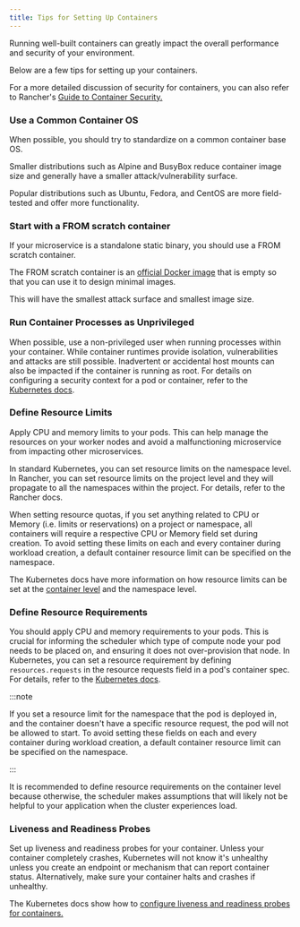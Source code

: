 ```yaml
---
title: Tips for Setting Up Containers
---
```


<head>
  <link rel="canonical" href="https://ranchermanager.docs.rancher.com/reference-guides/best-practices/rancher-managed-clusters/tips-to-set-up-containers"/>
</head>

Running well-built containers can greatly impact the overall performance and security of your environment.

Below are a few tips for setting up your containers.

For a more detailed discussion of security for containers, you can also refer to Rancher's [Guide to Container Security.](https://rancher.com/complete-guide-container-security)

### Use a Common Container OS

When possible, you should try to standardize on a common container base OS.

Smaller distributions such as Alpine and BusyBox reduce container image size and generally have a smaller attack/vulnerability surface.

Popular distributions such as Ubuntu, Fedora, and CentOS are more field-tested and offer more functionality.

### Start with a FROM scratch container
If your microservice is a standalone static binary, you should use a FROM scratch container.

The FROM scratch container is an [official Docker image](https://hub.docker.com/_/scratch) that is empty so that you can use it to design minimal images.

This will have the smallest attack surface and smallest image size.

### Run Container Processes as Unprivileged
When possible, use a non-privileged user when running processes within your container. While container runtimes provide isolation, vulnerabilities and attacks are still possible. Inadvertent or accidental host mounts can also be impacted if the container is running as root. For details on configuring a security context for a pod or container, refer to the [Kubernetes docs](https://kubernetes.io/docs/tasks/configure-pod-container/security-context/).

### Define Resource Limits
Apply CPU and memory limits to your pods. This can help manage the resources on your worker nodes and avoid a malfunctioning microservice from impacting other microservices.

In standard Kubernetes, you can set resource limits on the namespace level. In Rancher, you can set resource limits on the project level and they will propagate to all the namespaces within the project. For details, refer to the Rancher docs.

When setting resource quotas, if you set anything related to CPU or Memory (i.e. limits or reservations) on a project or namespace, all containers will require a respective CPU or Memory field set during creation. To avoid setting these limits on each and every container during workload creation, a default container resource limit can be specified on the namespace.

The Kubernetes docs have more information on how resource limits can be set at the [container level](https://kubernetes.io/docs/concepts/configuration/manage-compute-resources-container/#resource-requests-and-limits-of-pod-and-container) and the namespace level.

### Define Resource Requirements
You should apply CPU and memory requirements to your pods. This is crucial for informing the scheduler which type of compute node your pod needs to be placed on, and ensuring it does not over-provision that node. In Kubernetes, you can set a resource requirement by defining `resources.requests` in the resource requests field in a pod's container spec. For details, refer to the [Kubernetes docs](https://kubernetes.io/docs/concepts/configuration/manage-compute-resources-container/#resource-requests-and-limits-of-pod-and-container).

:::note

If you set a resource limit for the namespace that the pod is deployed in, and the container doesn't have a specific resource request, the pod will not be allowed to start. To avoid setting these fields on each and every container during workload creation, a default container resource limit can be specified on the namespace.

:::

It is recommended to define resource requirements on the container level because otherwise, the scheduler makes assumptions that will likely not be helpful to your application when the cluster experiences load.

### Liveness and Readiness Probes
Set up liveness and readiness probes for your container. Unless your container completely crashes, Kubernetes will not know it's unhealthy unless you create an endpoint or mechanism that can report container status. Alternatively, make sure your container halts and crashes if unhealthy.

The Kubernetes docs show how to [configure liveness and readiness probes for containers.](https://kubernetes.io/docs/tasks/configure-pod-container/configure-liveness-readiness-probes/)
